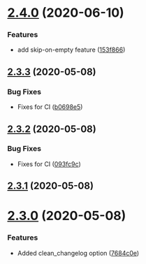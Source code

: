 # [2.4.0](https://github.com/TriPSs/conventional-changelog-action/compare/v2.3.3...v2.4.0) (2020-06-10)


### Features

* add skip-on-empty feature ([153f866](https://github.com/TriPSs/conventional-changelog-action/commit/153f866251ba4d7c33881dbf082bb1e17974e2a1))



## [2.3.3](https://github.com/TriPSs/conventional-changelog-action/compare/v2.3.2...v2.3.3) (2020-05-08)


### Bug Fixes

* Fixes for CI ([b0698e5](https://github.com/TriPSs/conventional-changelog-action/commit/b0698e5e9b298cc4a6d95889e38638d8d6fd35fa))



## [2.3.2](https://github.com/TriPSs/conventional-changelog-action/compare/v2.3.1...v2.3.2) (2020-05-08)


### Bug Fixes

* Fixes for CI ([093fc9c](https://github.com/TriPSs/conventional-changelog-action/commit/093fc9c7c21c99f362e43df6c572f02b0bf6fc8e))



## [2.3.1](https://github.com/TriPSs/conventional-changelog-action/compare/v2.3.0...v2.3.1) (2020-05-08)



# [2.3.0](https://github.com/TriPSs/conventional-changelog-action/compare/v2.2.0...v2.3.0) (2020-05-08)


### Features

* Added clean_changelog option ([7684c0e](https://github.com/TriPSs/conventional-changelog-action/commit/7684c0e755c006004c61d6a6c12e748fee34179d))



